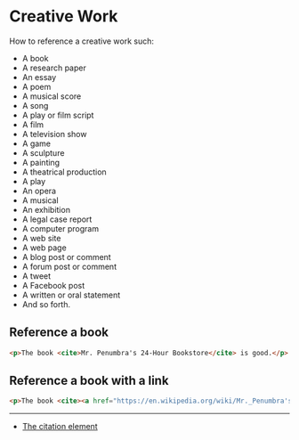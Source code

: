 # Creative Work

How to reference a creative work such:

* A book
* A research paper
* An essay
* A poem
* A musical score
* A song
* A play or film script
* A film
* A television show
* A game
* A sculpture
* A painting
* A theatrical production
* A play
* An opera
* A musical
* An exhibition
* A legal case report
* A computer program
* A web site
* A web page
* A blog post or comment
* A forum post or comment
* A tweet
* A Facebook post
* A written or oral statement
* And so forth.

## Reference a book

```html
<p>The book <cite>Mr. Penumbra's 24-Hour Bookstore</cite> is good.</p>
```

## Reference a book with a link

```html
<p>The book <cite><a href="https://en.wikipedia.org/wiki/Mr._Penumbra's_24-Hour_Bookstore">Mr. Penumbra's 24-Hour Bookstore</a></cite> is good.</p>
```
---

* [The citation element](https://developer.mozilla.org/en-US/docs/Web/HTML/Element/cite)
